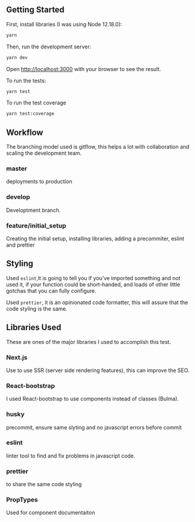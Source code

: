 ## Getting Started

First, install libraries (I was using Node 12.18.0):

```bash
yarn
```

Then, run the development server:

```bash
yarn dev
```

Open [http://localhost:3000](http://localhost:3000) with your browser to see the result.

To run the tests:

```bash
yarn test
```

To run the test coverage

```bash
yarn test:coverage
```

## Workflow

The branching model used is gitflow, this helps a lot with collaboration and scaling the development team.

### master

deployments to production

### develop

Developtment branch.

### feature/initial_setup

Creating the initial setup, installing libraries, adding a precommiter, eslint and prettier

## Styling

Used `eslint`,it is going to tell you if you’ve imported something and not used it, if your function could be short-handed, and loads of other little gotchas that you can fully configure.

Used `prettier`, it is an opinionated code formatter, this will assure that the code styling is the same.

## Libraries Used

These are ones of the major libraries I used to accomplish this test.

### Next.js

Use to use SSR (server side rendering features), this can improve the SEO.

### React-bootstrap

I used React-bootstrap to use components instead of classes (Bulma).

### husky

precommit, ensure same slyting and no javascript errors before commit

### eslint

linter tool to find and fix problems in javascript code.

### prettier

to share the same code styling

### PropTypes

Used for component documentaiton
